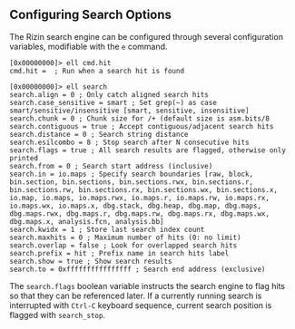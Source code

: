 ## Configuring Search Options

The Rizin search engine can be configured through several configuration variables, modifiable with the `e` command.

```
[0x00000000]> ell cmd.hit
cmd.hit =  ; Run when a search hit is found

[0x00000000]> ell search
search.align = 0 ; Only catch aligned search hits
search.case_sensitive = smart ; Set grep(~) as case smart/sensitive/insensitive [smart, sensitive, insensitive]
search.chunk = 0 ; Chunk size for /+ (default size is asm.bits/8
search.contiguous = true ; Accept contiguous/adjacent search hits
search.distance = 0 ; Search string distance
search.esilcombo = 8 ; Stop search after N consecutive hits
search.flags = true ; All search results are flagged, otherwise only printed
search.from = 0 ; Search start address (inclusive)
search.in = io.maps ; Specify search boundaries [raw, block, bin.section, bin.sections, bin.sections.rwx, bin.sections.r, bin.sections.rw, bin.sections.rx, bin.sections.wx, bin.sections.x, io.map, io.maps, io.maps.rwx, io.maps.r, io.maps.rw, io.maps.rx, io.maps.wx, io.maps.x, dbg.stack, dbg.heap, dbg.map, dbg.maps, dbg.maps.rwx, dbg.maps.r, dbg.maps.rw, dbg.maps.rx, dbg.maps.wx, dbg.maps.x, analysis.fcn, analysis.bb]
search.kwidx = 1 ; Store last search index count
search.maxhits = 0 ; Maximum number of hits (0: no limit)
search.overlap = false ; Look for overlapped search hits
search.prefix = hit ; Prefix name in search hits label
search.show = true ; Show search results
search.to = 0xffffffffffffffff ; Search end address (exclusive)
```

The `search.flags` boolean variable instructs the search engine to flag hits so that they can be referenced later.
If a currently running search is interrupted with `Ctrl-C` keyboard sequence, current search position is flagged
with `search_stop`.
